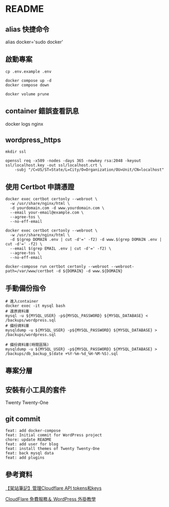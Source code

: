 # README

## alias 快捷命令
alias docker='sudo docker'

## 啟動專案
~~~
cp .env.example .env

docker compose up -d
docker compose down

docker volume prune
~~~

## container 錯誤查看訊息
docker logs nginx

## wordpress_https
~~~
mkdir ssl

openssl req -x509 -nodes -days 365 -newkey rsa:2048 -keyout ssl/localhost.key -out ssl/localhost.crt \
    -subj "/C=US/ST=State/L=City/O=Organization/OU=Unit/CN=localhost"
~~~

## 使用 Certbot 申請憑證
~~~
docker exec certbot certonly --webroot \
  -w /usr/share/nginx/html \
  -d yourdomain.com -d www.yourdomain.com \
  --email your-email@example.com \
  --agree-tos \
  --no-eff-email

docker exec certbot certonly --webroot \
  -w /usr/share/nginx/html \
  -d $(grep DOMAIN .env | cut -d'=' -f2) -d www.$(grep DOMAIN .env | cut -d'=' -f2) \
  --email $(grep EMAIL .env | cut -d'=' -f2) \
  --agree-tos \
  --no-eff-email

docker-compose run certbot certonly --webroot --webroot-path=/var/www/certbot -d ${DOMAIN} -d www.${DOMAIN}
~~~

## 手動備份指令
~~~
# 進入container
docker exec -it mysql bash
# 還原資料庫
mysql -u ${MYSQL_USER} -p${MYSQL_PASSWORD} ${MYSQL_DATABASE} < /backups/wordpress.sql
# 備份資料庫
mysqldump -u ${MYSQL_USER} -p${MYSQL_PASSWORD} ${MYSQL_DATABASE} > /backups/wordpress.sql

# 備份資料庫(時間區隔)
mysqldump -u ${MYSQL_USER} -p${MYSQL_PASSWORD} ${MYSQL_DATABASE} > /backups/db_backup_$(date +%Y-%m-%d_%H-%M-%S).sql
~~~

## 專案分層


## 安裝有小工具的套件
Twenty Twenty-One

## git commit
~~~
feat: add docker-compose
feat: Initial commit for WordPress project
chore: update README
feat: add user for blog
feat: install themes of Twenty Twenty-One
feat: back mysql data
feat: add plugins
~~~

## 參考資料
[【架站筆記】管理Cloudflare API tokens和keys](https://abigalefocus.medium.com/%E6%9E%B6%E7%AB%99%E7%AD%86%E8%A8%98-%E7%AE%A1%E7%90%86cloudflare-api-tokens%E5%92%8Ckeys-1bd6ad24883e)

[CloudFlare 免費服務＆ WordPress 外掛教學](https://host.com.tw/cloudflare)
